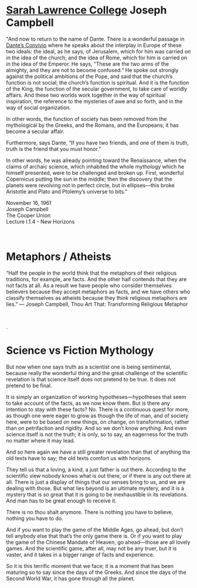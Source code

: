 # [Sarah Lawrence College](https://en.wikipedia.org/wiki/Sarah_Lawrence_College) Joseph Campbell

"And now to return to the name of Dante. There is a wonderful passage in [Dante’s Convivio](https://en.wikipedia.org/wiki/Convivio) where he speaks about the interplay in Europe of these two ideals: the ideal, as he says, of Jerusalem, which for him was carried on in the idea of the church; and the idea of Rome, which for him is carried on in the idea of the Emperor. He says, “These are the two arms of the almighty, and they are not to become confused.” He spoke out strongly against the political ambitions of the Pope, and said that the church’s function is not social; the church’s function is spiritual. And it is the function of the King, the function of the secular government, to take care of worldly affairs. And these two worlds work together in the way of spiritual inspiration, the reference to the mysteries of awe and so forth, and in the way of social organization.

In other words, the function of society has been removed from the mythological by the Greeks, and the Romans, and the Europeans; it has become a secular affair.

Furthermore, says Dante, “If you have two friends, and one of them is truth, truth is the friend that you must honor.”

In other words, he was already pointing toward the Renaissance, when the claims of archaic science, which inhabited the whole mythology which he himself presented, were to be challenged and broken up. First, wonderful Copernicus putting the sun in the middle; then the discovery that the planets were revolving not in perfect circle, but in ellipses—this broke Aristotle and Plato and Ptolemy’s universe to bits."

November 16, 1961  
Joseph Campbell  
The Cooper Union  
Lecture I.1.4 - New Horizons 


&nbsp;

# Metaphors / Atheists 

“Half the people in the world think that the metaphors of their religious traditions, for example, are facts. And the other half contends that they are not facts at all. As a result we have people who consider themselves believers because they accept metaphors as facts, and we have others who classify themselves as atheists because they think religious metaphors are lies.” ― Joseph Campbell, Thou Art That: Transforming Religious Metaphor

&nbsp;

.

# Science vs Fiction Mythology 

But now when one says truth as a scientist one is being sentimental, because really the wonderful thing and the great challenge of the scientific revelation is that science itself does not pretend to be true. It does not pretend to be final.

It is simply an organization of working hypotheses—hypotheses that seem to take account of the facts, as we now know them. But is there any intention to stay with these facts? No. There is a continuous quest for more, as though one were eager to grow as though the life of man, and of society here, were to be based on new things, on change, on transformation, rather than on petrifaction and rigidity. And so we don’t know anything. And even science itself is not the truth; it is only, so to say, an eagerness for the truth no matter where it may lead.

And so here again we have a still greater revelation than that of anything the old texts have to say; the old texts comfort us with horizons.

They tell us that a loving, a kind, a just father is out there. According to the scientific view nobody knows what is out there, or if there is any out there at all. There is just a display of things that our senses bring to us, and we are dealing with those. But what lies beyond is an ultimate mystery, and it is a mystery that is so great that it is going to be inexhaustible in its revelations. And man has to be great enough to receive it.

There is no thou shalt anymore. There is nothing you have to believe, nothing you have to do.

And if you want to play the game of the Middle Ages, go ahead, but don’t tell anybody else that that’s the only game there is. Or if you want to play the game of the Chinese Mandate of Heaven, go ahead—those are all lovely games. And the scientific game, after all, may not be any truer, but it is vaster, and it takes in a bigger range of facts and experience.

So it is this terrific moment that we face; it is a moment that has been maturing so to say since the days of the Greeks. And since the days of the Second World War, it has gone through all the planet.
